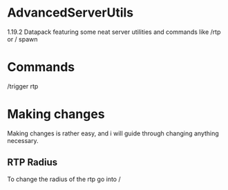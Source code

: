 # AdvancedServerUtils
1.19.2 Datapack featuring some neat server utilities and commands like /rtp or / spawn 


# Commands
/trigger rtp

# Making changes
Making changes is rather easy, and i will guide through changing anything necessary.
## RTP Radius
To change the radius of the rtp go into /

